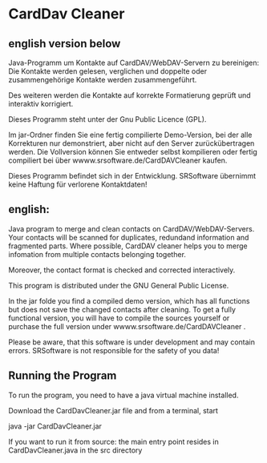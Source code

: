 CardDav Cleaner
==============

english version below
------------------------
Java-Programm um Kontakte auf CardDAV/WebDAV-Servern zu bereinigen:
Die Kontakte werden gelesen, verglichen und doppelte oder zusammengehörige Kontakte werden zusammengeführt.

Des weiteren werden die Kontakte auf korrekte Formatierung geprüft und interaktiv korrigiert.

Dieses Programm steht unter der Gnu Public Licence (GPL).

Im jar-Ordner finden Sie eine fertig compilierte Demo-Version, bei der alle Korrekturen nur demonstriert, aber nicht auf den Server zurückübertragen werden. Die Vollversion können Sie entweder selbst kompilieren oder fertig compiliert bei über wwww.srsoftware.de/CardDAVCleaner kaufen.

Dieses Programm befindet sich in der Entwicklung. SRSoftware übernimmt keine Haftung für verlorene Kontaktdaten!



english:
--------
Java program to merge and clean contacts on CardDAV/WebDAV-Servers.
Your contacts will be scanned for duplicates, redundand information and fragmented parts. Where possible, CardDAV cleaner helps you to merge infomation from multiple contacts belonging together.

Moreover, the contact format is checked and corrected interactively.

This program is distributed under the GNU General Public License.

In the jar folde you find a compiled demo version, which has all functions but does not save the changed contacts after cleaning. To get a fully functional version, you will have to compile the sources yourself or purchase the full version under wwww.srsoftware.de/CardDAVCleaner .

Please be aware, that this software is under development and may contain errors. SRSoftware is not responsible for the safety of you data!


Running the Program
-------------------

To run the program, you need to have a java virtual machine installed.

Download the CardDavCleaner.jar file and from a terminal, start

java -jar CardDavCleaner.jar


If you want to run it from source: the main entry point resides in CardDavCleaner.java in the src directory
